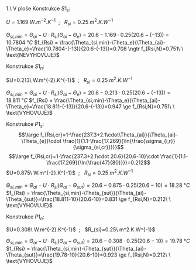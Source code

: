 1.\ V ploše
Konstrukce $S1_s$:

$U=1.169\ W.m^{-2}.K^{-1}$  ;   $R_{si}=0.25\ m^2.K.W^{-1}$

$\Theta_{si,min}=\Theta_{ai}-U\cdot R_{si}\left(\Theta_{ai}-\Theta_{e} \right)=20.6-1.169\cdot 0.25\left(20.6-(-13) \right)=10.7804\ °C$
$f_{Rsi} = \frac{\Theta_{si,min}-\Theta_e}{\Theta_{ai}-\Theta_e}=\frac{10.7804-(-13)}{20.6-(-13)}=0.708 \ngtr f_{Rsi,N}=0.751\ \ \text{NEVYHOVUJE}$

Konstrukce $S1_n$:

$U=0.213\ W.m^{-2}.K^{-1}$  ;   $R_{si}=0.25\ m^2.K.W^{-1}$

$\Theta_{si,min}=\Theta_{ai}-U\cdot R_{si}\left(\Theta_{ai}-\Theta_{e} \right)=20.6-0.213\cdot 0.25\left(20.6-(-13) \right)=18.811\ °C$
$f_{Rsi} = \frac{\Theta_{si,min}-\Theta_e}{\Theta_{ai}-\Theta_e}=\frac{18.811-(-13)}{20.6-(-13)}=0.947 \ge f_{Rsi,N}=0.751\ \ \text{VYHOVUJE}$

Konstrukce $P1_s$:
$$\large f_{Rsi,cr}=1-\frac{237.3+2.1\cdot\Theta_{ai}}{\Theta_{ai}-\Theta_{e}}\cdot \frac{1}{1.1-\frac{17.269}{\ln{\frac{\sigma_{i,r}}{\sigma_{si,cr}}}}}$$
$$\large f_{Rsi,cr}=1-\frac{237.3+2.1\cdot 20.6}{20.6-10}\cdot \frac{1}{1.1-\frac{17.269}{\ln{\frac{47}{80}}}}=0.212$$
$U=0.875\ W.m^{-2}.K^{-1}$  ;   $R_{si}=0.25\ m^2.K.W^{-1}$ 

$\Theta_{si,min}=\Theta_{ai}-U\cdot R_{si}\left(\Theta_{ai}-\Theta_{sut} \right)=20.6-0.875\cdot 0.25\left(20.6-10 \right)=18.28\ °C$
$f_{Rsi} = \frac{\Theta_{si,min}-\Theta_{sut}}{\Theta_{ai}-\Theta_{sut}}=\frac{18.811-10}{20.6-10}=0.831 \ge f_{Rsi,N}=0.212\ \ \text{VYHOVUJE}$

Konstrukce $P1_n$:

$U=0.308\ W.m^{-2}.K^{-1}$  ;   $R_{si}=0.25\ m^2.K.W^{-1}$

$\Theta_{si,min}=\Theta_{ai}-U\cdot R_{si}\left(\Theta_{ai}-\Theta_{sut} \right)=20.6-0.308\cdot 0.25\left(20.6-10 \right)=19.78\ °C$
$f_{Rsi} = \frac{\Theta_{si,min}-\Theta_{sut}}{\Theta_{ai}-\Theta_{sut}}=\frac{19.78-10}{20.6-10}=0.923 \ge f_{Rsi,N}=0.212\ \ \text{VYHOVUJE}$